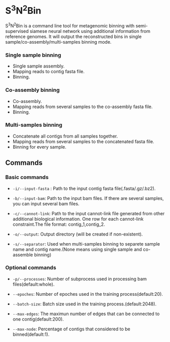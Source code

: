 # S<sup>3</sup>N<sup>2</sup>Bin

S<sup>3</sup>N<sup>2</sup>Bin is a command line tool for metagenomic binning with semi-supervised siamese neural network using additional information from reference genomes. It will output the reconstructed bins in single sample/co-assembly/multi-samples binning mode.

### Single sample binning

- Single sample assembly.
- Mapping reads to contig fasta file.
- Binning.

### Co-assembly binning

- Co-assembly.
- Mapping reads from several samples to the co-assembly fasta file.
- Binning.

### Multi-samples binning

- Concatenate all contigs from all samples together. 
- Mapping reads from several samples to the concatenated fasta file.
- Binning for every sample.

## Commands

### Basic commands

* `-i/--input-fasta` : Path to the input contig fasta file(.fasta/.gz/.bz2).

* `-b/--input-bam`: Path to the input bam files. If there are several samples, you can input several bam files.

* `-c/--cannot-link`:  Path to the input cannot-link file generated from other additional biological information. One row for each cannot-link constraint.The file format: contig_1,contig_2.

* `-o/--output`: Output directory (will be created if non-existent).

* `-s/--separator`: Used when multi-samples binning to separete sample name and contig name.(None means using single sample and co-assemble binning)

### Optional commands

* `-p/--processes`: Number of subprocess used in processing bam files(default:whole).

* `--epoches`: Number of epoches used in the training process(default:20).

* `--batch-size`: Batch size used in the training process.(default:2048).

* `--max-edges`: The maximun number of edges that can be connected to one contig(default:200).

* `--max-node`: Percentage of contigs that considered to be binned(default:1).

	


